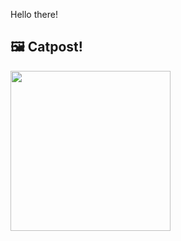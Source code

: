 Hello there!



## 🖼️ Catpost!

<sub>
    <img src="https://cdn2.thecatapi.com/images/dj9.jpg" height="256">
</sub>

